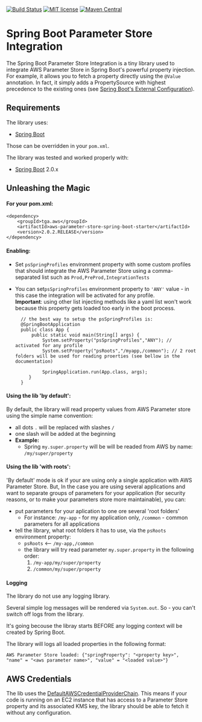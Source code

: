 [![Build Status](https://api.travis-ci.org/coveo/spring-boot-parameter-store-integration.svg?branch=master)](https://travis-ci.org/coveo/spring-boot-parameter-store-integration)
[![MIT license](http://img.shields.io/badge/license-MIT-brightgreen.svg)](https://github.com/coveo/spring-boot-parameter-store-integration/blob/master/LICENSE)
[![Maven Central](https://maven-badges.herokuapp.com/maven-central/com.coveo/spring-boot-parameter-store-integration/badge.svg)](https://maven-badges.herokuapp.com/maven-central/com.coveo/spring-boot-parameter-store-integration)

# Spring Boot Parameter Store Integration

The Spring Boot Parameter Store Integration is a tiny library used to integrate AWS Parameter Store in Spring Boot's powerful property injection. For example, it allows you to fetch a property directly using the `@Value` annotation. In fact, it simply adds a PropertySource with highest precedence to the existing ones (see [Spring Boot's External Configuration](https://docs.spring.io/spring-boot/docs/current/reference/html/boot-features-external-config.html)).

## Requirements
The library uses:

- [Spring Boot](https://spring.io/projects/spring-boot) 

Those can be overridden in your `pom.xml`.  

The library was tested and worked properly with:

- [Spring Boot](https://spring.io/projects/spring-boot) 2.0.x

## Unleashing the Magic

#### For your pom.xml:
```
<dependency>
    <groupId>tga.aws</groupId>
    <artifactId>aws-parameter-store-spring-boot-starter</artifactId>
    <version>2.0.2.RELEASE</version>
</dependency>
```

#### Enabling:
- Set `psSpringProfiles` environment property with some custom profiles that should integrate the AWS Parameter Store using a comma-separated list such as `Prod,PreProd,IntegrationTests`  
- You can set`psSpringProfiles` environment property to `'ANY'` value - in this case the integration will be activated for any profile.   
**Important**: using other list injecting methods like a yaml list won't work because this property gets loaded too early in the boot process.

        // the best way to setup the psSpringProfiles is:
        @SpringBootApplication
        public class App {
            public static void main(String[] args) {
                System.setProperty("psSpringProfiles","ANY"); // activated for any profile
                System.setProperty("psRoots","/myapp,/common"); // 2 root folders will be used for reading proerties (see bellow in the documentation)
        
                SpringApplication.run(App.class, args);
           }
        }
 

#### Using the lib 'by default':
By default, the library will read property values from AWS Parameter store using the simple name convention:
* all dots `.` will be replaced with slashes `/`
* one slash will be added at the beginning
* **Example:** 
    * Spring `my.super.property` will be will be readed from AWS by name: `/my/super/property`   

#### Using the lib 'with roots':
'By default' mode is ok if your are using only a single application with AWS Parameter Store.
But, In the case you are using several applications and want to separate groups of parameters 
for your application (for security reasons, or to make your parameters store more maintainable),
you can:
* put parameters for your aplication to one ore several 'root folders'
    * For instance: `/my-app` - for my application only, `/common` - common parameters for all applications    
* tell the library, what root folders it has to use, via the `psRoots` environment property:
    * `psRoots` <-- `/my-app,/common`
    * the library will try read parameter `my.super.property` in the following order:
        1. `/my-app/my/super/property`
        1. `/common/my/super/property`   

#### Logging
The library do not use any logging library.

Several simple log messages will be rendered via `System.out`. So - you can't switch off logs from the library. 

It's going becouse the libray starts BEFORE any logging context will be created by Spring Boot.

The library will logs all loaded properties in the following format:

    AWS Parameter Store loaded: {"springProperty": "<property key>", "name" = "<aws parameter name>", "value" = "<loaded value>"} 

## AWS Credentials

The lib uses the [DefaultAWSCredentialProviderChain](https://docs.aws.amazon.com/AWSJavaSDK/latest/javadoc/com/amazonaws/auth/DefaultAWSCredentialsProviderChain.html). This means if your code is running on an EC2 instance that has access to a Parameter Store property and its associated KMS key, the library should be able to fetch it without any configuration.

